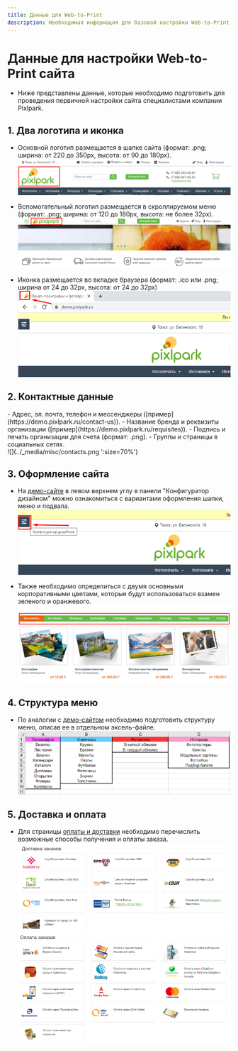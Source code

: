 ```yaml
---
title: Данные для Web-to-Print
description: Необходимая информация для базовой настройки Web-to-Print сайта
---
```


# Данные для настройки Web-to-Print сайта
* Ниже представлены данные, которые необходимо подготовить для проведения первичной настройки сайта специалистами компании Pixlpark.

## 1. Два логотипа и иконка
* Основной логотип размещается в шапке сайта (формат: .png; ширина: от 220 до 350рх, высота: от 90 до 180рх).
![](../_media/misc/logo1.png ':size=70%')

* Вспомогательный логотип размещается в скроллируемом меню (формат: .png; ширина: от 120 до 180рх, высота: не более 32рх).
![](../_media/misc/logo2.png ':size=70%')

* Иконка размещается во вкладке браузера (формат: .ico или .png; ширина от 24 до 32рх, высота: от 24 до 32рх)
![](../_media/misc/favicon.png)

## 2. Контактные данные
<div class="list">
- Адрес, эл. почта, телефон и мессенджеры ([пример](https://demo.pixlpark.ru/contact-us)).
- Название бренда и реквизиты организации ([пример](https://demo.pixlpark.ru/requisites)).
- Подпись и печать организации для счета (формат: .png).
- Группы и страницы в социальных сетях.
</div>
![](../_media/misc/contacts.png ':size=70%')

## 3. Оформление сайта
* На [демо-сайте](https://demo.pixlpark.ru) в левом верхнем углу в панели "Конфигуратор дизайном" можно ознакомиться с вариантами оформления шапки, меню и подвала.
![](../_media/misc/design.png)

* Также необходимо определиться с двумя основными корпоративными цветами, которые будут использоваться взамен зеленого и оранжевого.
![](../_media/misc/products.png ':size=70%')

## 4. Структура меню
* По аналогии с [демо-сайтом](https://demo.pixlpark.ru) необходимо подготовить структуру меню, описав ее в отдельном эксель-файле.
![](../_media/misc/menu.png ':size=70%')

## 5. Доставка и оплата
* Для страницы [оплаты и доставки](https://demo.pixlpark.ru/delivery-and-payment) необходимо перечислить возможные способы получения и оплаты заказа.<br/>
![](../_media/misc/shippings.png ':size=70%')
![](../_media/misc/payments.png ':size=70%')